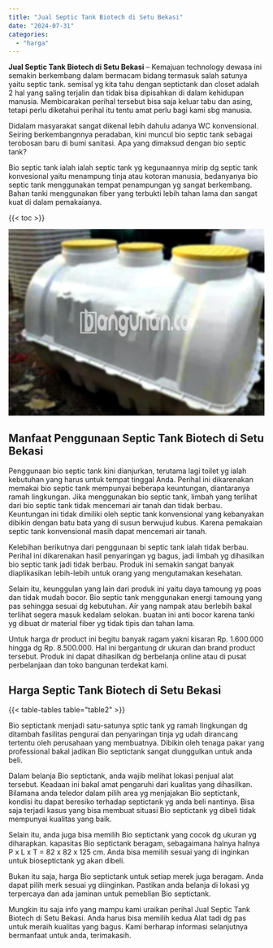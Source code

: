 ```yaml
---
title: "Jual Septic Tank Biotech di Setu Bekasi"
date: "2024-07-31"
categories: 
  - "harga"
---
```


**Jual Septic Tank Biotech di Setu Bekasi** – Kemajuan technology dewasa ini semakin berkembang dalam bermacam bidang termasuk salah satunya yaitu septic tank. semisal yg kita tahu dengan septictank dan closet adalah 2 hal yang saling terjalin dan tidak bisa dipisahkan di dalam kehidupan manusia. Membicarakan perihal tersebut bisa saja keluar tabu dan asing, tetapi perlu diketahui perihal itu tentu amat perlu bagi kami sbg manusia.

Didalam masyarakat sangat dikenal lebih dahulu adanya WC konvensional. Seiring berkembangnnya peradaban, kini muncul bio septic tank sebagai terobosan baru di bumi sanitasi. Apa yang dimaksud dengan bio septic tank?

Bio septic tank ialah ialah septic tank yg kegunaannya mirip dg septic tank konvesional yaitu menampung tinja atau kotoran manusia, bedanyanya bio septic tank menggunakan tempat penampungan yg sangat berkembang. Bahan tanki menggunakan fiber yang terbukti lebih tahan lama dan sangat kuat di dalam pemakaianya.

{{< toc >}}

![Jual Septic Tank Biotech di Setu Bekasi](/images/jual-bio-septictank-19.png)

## Manfaat Penggunaan Septic Tank Biotech di Setu Bekasi

Penggunaan bio septic tank kini dianjurkan, terutama lagi toilet yg ialah kebutuhan yang harus untuk tempat tinggal Anda. Perihal ini dikarenakan memakai bio septic tank mempunyai beberapa keuntungan, diantaranya ramah lingkungan. Jika menggunakan bio septic tank, limbah yang terlihat dari bio septic tank tidak mencemari air tanah dan tidak berbau. Keuntungan ini tidak dimiliki oleh septic tank konvensional yang kebanyakan dibikin dengan batu bata yang di susun berwujud kubus. Karena pemakaian septic tank konvensional masih dapat mencemari air tanah.

Kelebihan berikutnya dari penggunaan bi septic tank ialah tidak berbau. Perihal ini dikarenakan hasil penyaringan yg bagus, jadi limbah yg dihasilkan bio septic tank jadi tidak berbau. Produk ini semakin sangat banyak diaplikasikan lebih-lebih untuk orang yang mengutamakan kesehatan.

Selain itu, keunggulan yang lain dari produk ini yaitu daya tamoung yg poas dan tidak mudah bocor. Bio septic tank menggunakan energi tamoung yang pas sehingga sesuai dg kebutuhan. Air yang nampak atau berlebih bakal terlihat segera masuk kedalam selokan. buatan ini anti bocor karena tanki yg dibuat dr material fiber yg tidak tipis dan tahan lama.

Untuk harga dr product ini begitu banyak ragam yakni kisaran Rp. 1.600.000 hingga dg Rp. 8.500.000. Hal ini bergantung dr ukuran dan brand product tersebut. Produk ini dapat dihasilkan dg berbelanja online atau di pusat perbelanjaan dan toko bangunan terdekat kami.

## Harga Septic Tank Biotech di Setu Bekasi

{{< table-tables table="table2" >}}

Bio septictank menjadi satu-satunya sptic tank yg ramah lingkungan dg ditambah fasilitas pengurai dan penyaringan tinja yg udah dirancang tertentu oleh perusahaan yang membuatnya. Dibikin oleh tenaga pakar yang professional bakal jadikan Bio septictank sangat diunggulkan untuk anda beli.

Dalam belanja Bio septictank, anda wajib melihat lokasi penjual alat tersebut. Keadaan ini bakal amat pengaruhi dari kualitas yang dihasilkan. Bilamana anda teledor dalam pilih area yg menjajakan Bio septictank, kondisi itu dapat beresiko terhadap septictank yg anda beli nantinya. Bisa saja terjadi kasus yang bisa membuat situasi Bio septictank yg dibeli tidak mempunyai kualitas yang baik.

Selain itu, anda juga bisa memilih Bio septictank yang cocok dg ukuran yg diharapkan. kapasitas Bio septictank beragam, sebagaimana halnya halnya P x L x T = 82 x 82 x 125 cm. Anda bisa memilih sesuai yang di inginkan untuk bioseptictank yg akan dibeli.

Bukan itu saja, harga Bio septictank untuk setiap merek juga beragam. Anda dapat pilih merk sesuai yg diinginkan. Pastikan anda belanja di lokasi yg terpercaya dan ada jaminan untuk pemeblian Bio septictank.

Mungkin itu saja info yang mampu kami uraikan perihal Jual Septic Tank Biotech di Setu Bekasi. Anda harus bisa memilih kedua Alat tadi dg pas untuk meraih kualitas yang bagus. Kami berharap informasi selanjutnya bermanfaat untuk anda, terimakasih.

